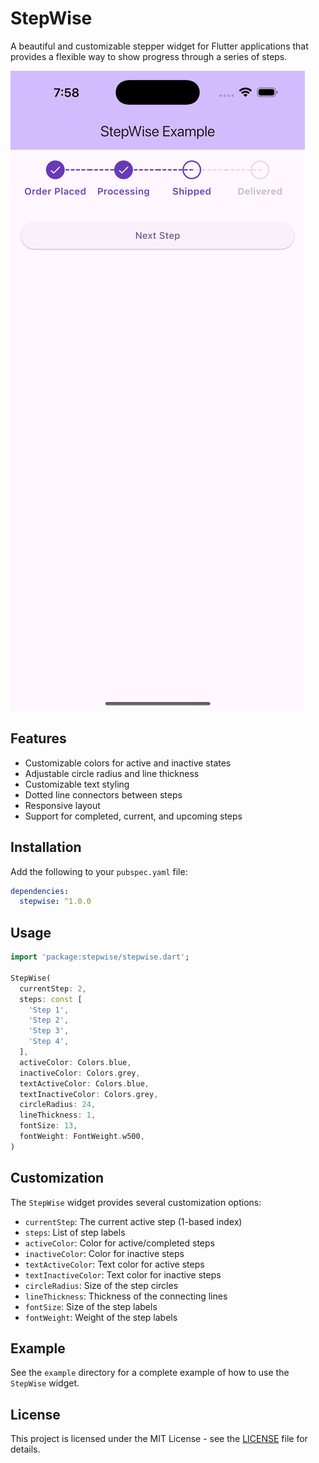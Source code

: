 <!--
This README describes the package. If you publish this package to pub.dev,
this README's contents appear on the landing page for your package.

For information about how to write a good package README, see the guide for
[writing package pages](https://dart.dev/tools/pub/writing-package-pages).

For general information about developing packages, see the Dart guide for
[creating packages](https://dart.dev/guides/libraries/create-packages)
and the Flutter guide for
[developing packages and plugins](https://flutter.dev/to/develop-packages).
-->

# StepWise

A beautiful and customizable stepper widget for Flutter applications that provides a flexible way to show progress through a series of steps.

![StepWise Demo](images/Simulator%20Screenshot%20-%20iPhone%2016%20Pro%20Max%20-%202025-04-18%20at%2007.58.41.png)

## Features

- Customizable colors for active and inactive states
- Adjustable circle radius and line thickness
- Customizable text styling
- Dotted line connectors between steps
- Responsive layout
- Support for completed, current, and upcoming steps

## Installation

Add the following to your `pubspec.yaml` file:

```yaml
dependencies:
  stepwise: ^1.0.0
```

## Usage

```dart
import 'package:stepwise/stepwise.dart';

StepWise(
  currentStep: 2,
  steps: const [
    'Step 1',
    'Step 2',
    'Step 3',
    'Step 4',
  ],
  activeColor: Colors.blue,
  inactiveColor: Colors.grey,
  textActiveColor: Colors.blue,
  textInactiveColor: Colors.grey,
  circleRadius: 24,
  lineThickness: 1,
  fontSize: 13,
  fontWeight: FontWeight.w500,
)
```

## Customization

The `StepWise` widget provides several customization options:

- `currentStep`: The current active step (1-based index)
- `steps`: List of step labels
- `activeColor`: Color for active/completed steps
- `inactiveColor`: Color for inactive steps
- `textActiveColor`: Text color for active steps
- `textInactiveColor`: Text color for inactive steps
- `circleRadius`: Size of the step circles
- `lineThickness`: Thickness of the connecting lines
- `fontSize`: Size of the step labels
- `fontWeight`: Weight of the step labels

## Example

See the `example` directory for a complete example of how to use the `StepWise` widget.

## License

This project is licensed under the MIT License - see the [LICENSE](LICENSE) file for details.
